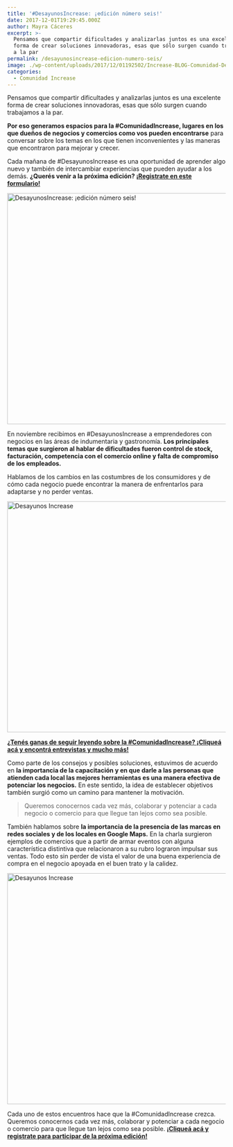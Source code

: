 ```yaml
---
title: '#DesayunosIncrease: ¡edición número seis!'
date: 2017-12-01T19:29:45.000Z
author: Mayra Cáceres
excerpt: >-
  Pensamos que compartir dificultades y analizarlas juntos es una excelente
  forma de crear soluciones innovadoras, esas que sólo surgen cuando trabajamos
  a la par
permalink: /desayunosincrease-edicion-numero-seis/
image: ./wp-content/uploads/2017/12/01192502/Increase-BLOG-Comunidad-Desayunos-6.jpg
categories:
  - Comunidad Increase
---
```

Pensamos que compartir dificultades y analizarlas juntos es una excelente forma de crear soluciones innovadoras, esas que sólo surgen cuando trabajamos a la par.

**Por eso generamos espacios para la #ComunidadIncrease, lugares en los que dueños de negocios y comercios como vos pueden encontrarse** para conversar sobre los temas en los que tienen inconvenientes y las maneras que encontraron para mejorar y crecer.

Cada mañana de #DesayunosIncrease es una oportunidad de aprender algo nuevo y también de intercambiar experiencias que pueden ayudar a los demás. **¿Querés venir a la próxima edición? <a href="http://bit.ly/DesayunosIncrease" target="_blank" rel="noopener">¡Registrate en este formulario!</a>**

<img class="aligncenter wp-image-2227 size-full" src="https://d1nzec96y7u1ro.cloudfront.net/wp-content/uploads/2017/12/01192239/DesayunoIncrease6-431.jpg" alt="DesayunosIncrease: ¡edición número seis!" width="800" height="533" srcset="https://d1nzec96y7u1ro.cloudfront.net/wp-content/uploads/2017/12/01192239/DesayunoIncrease6-431.jpg 800w, https://d1nzec96y7u1ro.cloudfront.net/wp-content/uploads/2017/12/01192239/DesayunoIncrease6-431-300x200.jpg 300w, https://d1nzec96y7u1ro.cloudfront.net/wp-content/uploads/2017/12/01192239/DesayunoIncrease6-431-768x512.jpg 768w" sizes="(max-width: 800px) 100vw, 800px" /> 

En noviembre recibimos en #DesayunosIncrease a emprendedores con negocios en las áreas de indumentaria y gastronomía. **Los principales temas que surgieron al hablar de dificultades fueron control de stock, facturación, competencia con el comercio online y falta de compromiso de los empleados.** 

Hablamos de los cambios en las costumbres de los consumidores y de cómo cada negocio puede encontrar la manera de enfrentarlos para adaptarse y no perder ventas.

<img class="aligncenter wp-image-2217 size-full" src="https://d1nzec96y7u1ro.cloudfront.net/wp-content/uploads/2017/12/01173247/DesayunoIncrease6-1.jpg" alt="Desayunos Increase" width="800" height="533" srcset="https://d1nzec96y7u1ro.cloudfront.net/wp-content/uploads/2017/12/01173247/DesayunoIncrease6-1.jpg 800w, https://d1nzec96y7u1ro.cloudfront.net/wp-content/uploads/2017/12/01173247/DesayunoIncrease6-1-300x200.jpg 300w, https://d1nzec96y7u1ro.cloudfront.net/wp-content/uploads/2017/12/01173247/DesayunoIncrease6-1-768x512.jpg 768w" sizes="(max-width: 800px) 100vw, 800px" /> 

**<a href="https://www.increasecard.com/category/comunidad-increase/" target="_blank" rel="noopener">¿Tenés ganas de seguir leyendo sobre la #ComunidadIncrease? ¡Cliqueá acá y encontrá entrevistas y mucho más!</a>**

Como parte de los consejos y posibles soluciones, estuvimos de acuerdo en **la importancia de la capacitación y en que darle a las personas que atienden cada local las mejores herramientas es una manera efectiva de potenciar los negocios.** En este sentido, la idea de establecer objetivos también surgió como un camino para mantener la motivación.

> Queremos conocernos cada vez más, colaborar y potenciar a cada negocio o comercio para que llegue tan lejos como sea posible.

También hablamos sobre **la importancia de la presencia de las marcas en redes sociales y de los locales en Google Maps.** En la charla surgieron ejemplos de comercios que a partir de armar eventos con alguna característica distintiva que relacionaron a su rubro lograron impulsar sus ventas. Todo esto sin perder de vista el valor de una buena experiencia de compra en el negocio apoyada en el buen trato y la calidez.

<img class="aligncenter wp-image-2218 size-full" src="https://d1nzec96y7u1ro.cloudfront.net/wp-content/uploads/2017/12/01173316/DesayunoIncrease6-3.jpg" alt="Desayunos Increase" width="800" height="533" srcset="https://d1nzec96y7u1ro.cloudfront.net/wp-content/uploads/2017/12/01173316/DesayunoIncrease6-3.jpg 800w, https://d1nzec96y7u1ro.cloudfront.net/wp-content/uploads/2017/12/01173316/DesayunoIncrease6-3-300x200.jpg 300w, https://d1nzec96y7u1ro.cloudfront.net/wp-content/uploads/2017/12/01173316/DesayunoIncrease6-3-768x512.jpg 768w" sizes="(max-width: 800px) 100vw, 800px" /> 

Cada uno de estos encuentros hace que la #ComunidadIncrease crezca. Queremos conocernos cada vez más, colaborar y potenciar a cada negocio o comercio para que llegue tan lejos como sea posible. **[¡Cliqueá acá y registrate para participar de la próxima edición!](http://bit.ly/DesayunosIncrease)**
